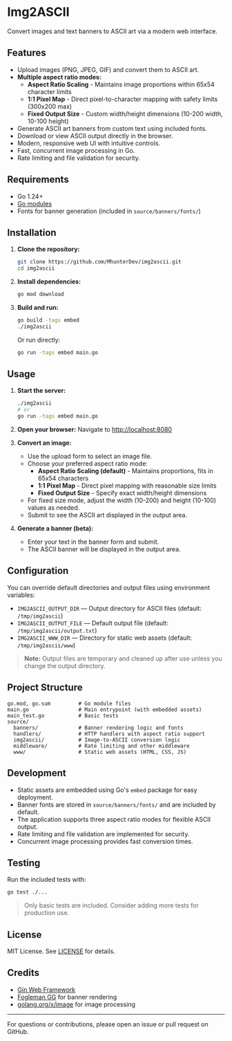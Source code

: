 # Img2ASCII

Convert images and text banners to ASCII art via a modern web interface.

## Features
- Upload images (PNG, JPEG, GIF) and convert them to ASCII art.
- **Multiple aspect ratio modes:**
  - **Aspect Ratio Scaling** - Maintains image proportions within 65x54 character limits
  - **1:1 Pixel Map** - Direct pixel-to-character mapping with safety limits (300x200 max)
  - **Fixed Output Size** - Custom width/height dimensions (10-200 width, 10-100 height)
- Generate ASCII art banners from custom text using included fonts.
- Download or view ASCII output directly in the browser.
- Modern, responsive web UI with intuitive controls.
- Fast, concurrent image processing in Go.
- Rate limiting and file validation for security.

## Requirements
- Go 1.24+
- [Go modules](https://golang.org/doc/go1.11#modules)
- Fonts for banner generation (included in `source/banners/fonts/`)

## Installation

1. **Clone the repository:**

   ```sh
   git clone https://github.com/MhunterDev/img2ascii.git
   cd img2ascii
   ```

2. **Install dependencies:**

   ```sh
   go mod download
   ```

3. **Build and run:**

   ```sh
   go build -tags embed
   ./img2ascii
   ```

   Or run directly:

   ```sh
   go run -tags embed main.go
   ```

## Usage

1. **Start the server:**

   ```sh
   ./img2ascii
   # or
   go run -tags embed main.go
   ```

2. **Open your browser:**
   Navigate to [http://localhost:8080](http://localhost:8080)

3. **Convert an image:**
   - Use the upload form to select an image file.
   - Choose your preferred aspect ratio mode:
     - **Aspect Ratio Scaling (default)** - Maintains proportions, fits in 65x54 characters
     - **1:1 Pixel Map** - Direct pixel mapping with reasonable size limits
     - **Fixed Output Size** - Specify exact width/height dimensions
   - For fixed size mode, adjust the width (10-200) and height (10-100) values as needed.
   - Submit to see the ASCII art displayed in the output area.

4. **Generate a banner (beta):**
   - Enter your text in the banner form and submit.
   - The ASCII banner will be displayed in the output area.

## Configuration

You can override default directories and output files using environment variables:
- `IMG2ASCII_OUTPUT_DIR` — Output directory for ASCII files (default: `/tmp/img2ascii`)
- `IMG2ASCII_OUTPUT_FILE` — Default output file (default: `/tmp/img2ascii/output.txt`)
- `IMG2ASCII_WWW_DIR` — Directory for static web assets (default: `/tmp/img2ascii/www`)

> **Note:** Output files are temporary and cleaned up after use unless you change the output directory.

## Project Structure

```
go.mod, go.sum         # Go module files
main.go                # Main entrypoint (with embedded assets)
main_test.go           # Basic tests
source/
  banners/             # Banner rendering logic and fonts
  handlers/            # HTTP handlers with aspect ratio support
  img2ascii/           # Image-to-ASCII conversion logic
  middleware/          # Rate limiting and other middleware
  www/                 # Static web assets (HTML, CSS, JS)
```

## Development

- Static assets are embedded using Go's `embed` package for easy deployment.
- Banner fonts are stored in `source/banners/fonts/` and are included by default.
- The application supports three aspect ratio modes for flexible ASCII output.
- Rate limiting and file validation are implemented for security.
- Concurrent image processing provides fast conversion times.

## Testing
Run the included tests with:

```sh
go test ./...
```
> Only basic tests are included. Consider adding more tests for production use.

## License
MIT License. See [LICENSE](LICENSE) for details.

## Credits
- [Gin Web Framework](https://github.com/gin-gonic/gin)
- [Fogleman GG](https://github.com/fogleman/gg) for banner rendering
- [golang.org/x/image](https://pkg.go.dev/golang.org/x/image) for image processing

---

For questions or contributions, please open an issue or pull request on GitHub.
